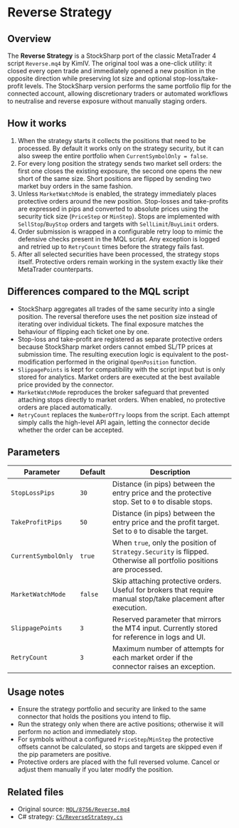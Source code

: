 # Reverse Strategy

## Overview
The **Reverse Strategy** is a StockSharp port of the classic MetaTrader 4 script `Reverse.mq4` by KimIV. The original tool was a
one-click utility: it closed every open trade and immediately opened a new position in the opposite direction while preserving
lot size and optional stop-loss/take-profit levels. The StockSharp version performs the same portfolio flip for the connected
account, allowing discretionary traders or automated workflows to neutralise and reverse exposure without manually staging
orders.

## How it works
1. When the strategy starts it collects the positions that need to be processed. By default it works only on the strategy
   security, but it can also sweep the entire portfolio when `CurrentSymbolOnly = false`.
2. For every long position the strategy sends two market sell orders: the first one closes the existing exposure, the second one
   opens the new short of the same size. Short positions are flipped by sending two market buy orders in the same fashion.
3. Unless `MarketWatchMode` is enabled, the strategy immediately places protective orders around the new position. Stop-losses
   and take-profits are expressed in pips and converted to absolute prices using the security tick size (`PriceStep` or
   `MinStep`). Stops are implemented with `SellStop`/`BuyStop` orders and targets with `SellLimit`/`BuyLimit` orders.
4. Order submission is wrapped in a configurable retry loop to mimic the defensive checks present in the MQL script. Any
   exception is logged and retried up to `RetryCount` times before the strategy fails fast.
5. After all selected securities have been processed, the strategy stops itself. Protective orders remain working in the system
   exactly like their MetaTrader counterparts.

## Differences compared to the MQL script
- StockSharp aggregates all trades of the same security into a single position. The reversal therefore uses the net position
  size instead of iterating over individual tickets. The final exposure matches the behaviour of flipping each ticket one by one.
- Stop-loss and take-profit are registered as separate protective orders because StockSharp market orders cannot embed SL/TP
  prices at submission time. The resulting execution logic is equivalent to the post-modification performed in the original
  `OpenPosition` function.
- `SlippagePoints` is kept for compatibility with the script input but is only stored for analytics. Market orders are executed
  at the best available price provided by the connector.
- `MarketWatchMode` reproduces the broker safeguard that prevented attaching stops directly to market orders. When enabled, no
  protective orders are placed automatically.
- `RetryCount` replaces the `NumberOfTry` loops from the script. Each attempt simply calls the high-level API again, letting the
  connector decide whether the order can be accepted.

## Parameters
| Parameter | Default | Description |
|-----------|---------|-------------|
| `StopLossPips` | `30` | Distance (in pips) between the entry price and the protective stop. Set to `0` to disable stops. |
| `TakeProfitPips` | `50` | Distance (in pips) between the entry price and the profit target. Set to `0` to disable the target. |
| `CurrentSymbolOnly` | `true` | When `true`, only the position of `Strategy.Security` is flipped. Otherwise all portfolio positions are processed. |
| `MarketWatchMode` | `false` | Skip attaching protective orders. Useful for brokers that require manual stop/take placement after execution. |
| `SlippagePoints` | `3` | Reserved parameter that mirrors the MT4 input. Currently stored for reference in logs and UI. |
| `RetryCount` | `3` | Maximum number of attempts for each market order if the connector raises an exception. |

## Usage notes
- Ensure the strategy portfolio and security are linked to the same connector that holds the positions you intend to flip.
- Run the strategy only when there are active positions; otherwise it will perform no action and immediately stop.
- For symbols without a configured `PriceStep`/`MinStep` the protective offsets cannot be calculated, so stops and targets are
  skipped even if the pip parameters are positive.
- Protective orders are placed with the full reversed volume. Cancel or adjust them manually if you later modify the position.

## Related files
- Original source: [`MQL/8756/Reverse.mq4`](../../MQL/8756/Reverse.mq4)
- C# strategy: [`CS/ReverseStrategy.cs`](CS/ReverseStrategy.cs)
